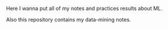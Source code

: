Here I wanna put all of my notes and practices results about ML.

Also this repository contains my data-mining notes.